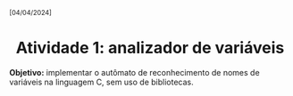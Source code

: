 <small>[04/04/2024]</small>
<h1 align="center">Atividade 1: analizador de variáveis</h1>

<p><b>Objetivo:</b> implementar o autômato de reconhecimento de nomes de variáveis na linguagem C, sem uso de bibliotecas.</p>